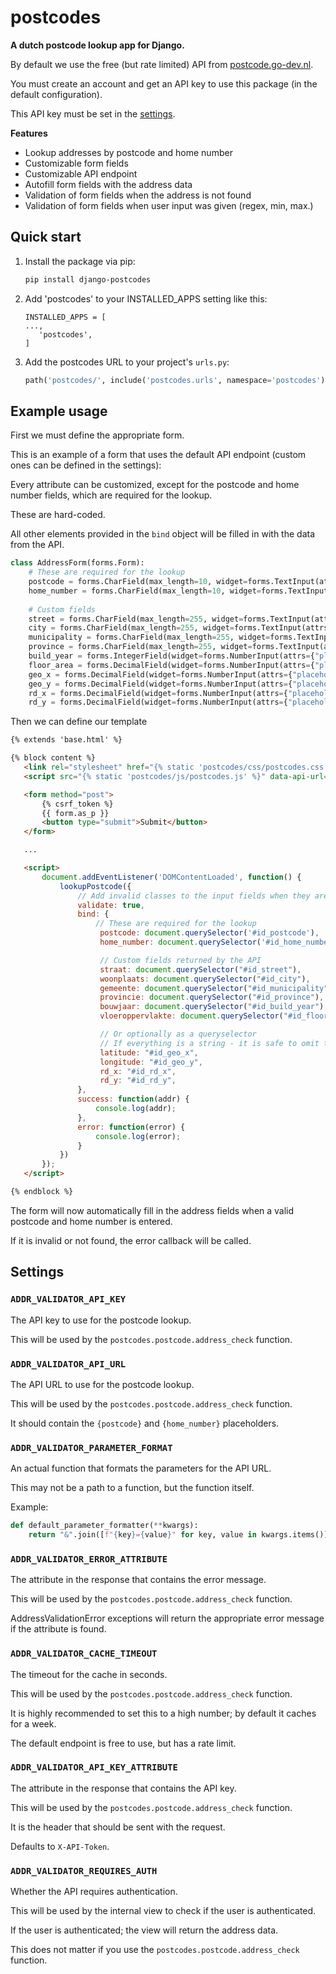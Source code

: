 postcodes
================

**A dutch postcode lookup app for Django.**

By default we use the free (but rate limited) API from [postcode.go-dev.nl](https://postcode.go-dev.nl/).

You must create an account and get an API key to use this package (in the default configuration).

This API key must be set in the [settings](#settings).

**Features**

* Lookup addresses by postcode and home number
* Customizable form fields
* Customizable API endpoint
* Autofill form fields with the address data
* Validation of form fields when the address is not found
* Validation of form fields when user input was given (regex, min, max.)

Quick start
-----------

1. Install the package via pip:

   ```bash
   pip install django-postcodes
   ```

2. Add 'postcodes' to your INSTALLED_APPS setting like this:

   ```
   INSTALLED_APPS = [
   ...,
      'postcodes',
   ]
   ```
3. Add the postcodes URL to your project's `urls.py`:

   ```python
   path('postcodes/', include('postcodes.urls', namespace='postcodes')),
   ```


## Example usage

First we must define the appropriate form.

This is an example of a form that uses the default API endpoint (custom ones can be defined in the settings):

Every attribute can be customized, except for the postcode and home number fields, which are required for the lookup.

These are hard-coded.

All other elements provided in the `bind` object will be filled in with the data from the API.

```python
class AddressForm(forms.Form):
    # These are required for the lookup
    postcode = forms.CharField(max_length=10, widget=forms.TextInput(attrs={"placeholder": "1234 AB", "class": "postcode", "pattern": "^[0-9]{4}(\s+|)[A-Z]{2}$"}))
    home_number = forms.CharField(max_length=10, widget=forms.TextInput(attrs={"placeholder": "123", "class": "home_number"}))
    
    # Custom fields
    street = forms.CharField(max_length=255, widget=forms.TextInput(attrs={"placeholder": "Main street", "class": "street"}))
    city = forms.CharField(max_length=255, widget=forms.TextInput(attrs={"placeholder": "Amsterdam", "class": "city"}))
    municipality = forms.CharField(max_length=255, widget=forms.TextInput(attrs={"placeholder": "Amsterdam", "class": "municipality"}))
    province = forms.CharField(max_length=255, widget=forms.TextInput(attrs={"placeholder": "Noord-Holland", "class": "province"}))
    build_year = forms.IntegerField(widget=forms.NumberInput(attrs={"placeholder": "1990", "class": "build_year", "pattern": "^[0-9]{4}$", "min": "1900", "max": "2022"}))
    floor_area = forms.DecimalField(widget=forms.NumberInput(attrs={"placeholder": "100", "class": "floor_area", "pattern": "^[0-9]{1,3}$"})) # "pattern": "^[0-9]{1,3}$"
    geo_x = forms.DecimalField(widget=forms.NumberInput(attrs={"placeholder": "52.123456", "class": "geo_x"}))
    geo_y = forms.DecimalField(widget=forms.NumberInput(attrs={"placeholder": "4.123456", "class": "geo_y"}))
    rd_x = forms.DecimalField(widget=forms.NumberInput(attrs={"placeholder": "123456", "class": "rd_x"})) # Rijksdriehoek
    rd_y = forms.DecimalField(widget=forms.NumberInput(attrs={"placeholder": "123456", "class": "rd_y"})) # Rijksdriehoek
```

Then we can define our template

```html
{% extends 'base.html' %}

{% block content %}
   <link rel="stylesheet" href="{% static 'postcodes/css/postcodes.css' %}">
   <script src="{% static 'postcodes/js/postcodes.js' %}" data-api-url="{% url "postcodes:api" %}"></script>

   <form method="post">
       {% csrf_token %}
       {{ form.as_p }}
       <button type="submit">Submit</button>
   </form>

   ...

   <script>
       document.addEventListener('DOMContentLoaded', function() {
           lookupPostcode({
               // Add invalid classes to the input fields when they are invalid
               validate: true,
               bind: {
                   // These are required for the lookup
                    postcode: document.querySelector('#id_postcode'),
                    home_number: document.querySelector('#id_home_number'),

                    // Custom fields returned by the API
                    straat: document.querySelector("#id_street"),
                    woonplaats: document.querySelector("#id_city"),
                    gemeente: document.querySelector("#id_municipality"),
                    provincie: document.querySelector("#id_province"),
                    bouwjaar: document.querySelector("#id_build_year"),
                    vloeroppervlakte: document.querySelector("#id_floor_area"),

                    // Or optionally as a queryselector
                    // If everything is a string - it is safe to omit the DOMContentLoaded eventListener
                    latitude: "#id_geo_x",
                    longitude: "#id_geo_y",
                    rd_x: "#id_rd_x",
                    rd_y: "#id_rd_y",
               },
               success: function(addr) {
                   console.log(addr);
               },
               error: function(error) {
                   console.log(error);
               }
           })
       });
   </script>

{% endblock %}
```

The form will now automatically fill in the address fields when a valid postcode and home number is entered.

If it is invalid or not found, the error callback will be called.

## Settings

### `ADDR_VALIDATOR_API_KEY`

The API key to use for the postcode lookup.

This will be used by the `postcodes.postcode.address_check` function.


### `ADDR_VALIDATOR_API_URL`

The API URL to use for the postcode lookup.

This will be used by the `postcodes.postcode.address_check` function.

It should contain the `{postcode}` and `{home_number}` placeholders.


### `ADDR_VALIDATOR_PARAMETER_FORMAT`

An actual function that formats the parameters for the API URL.

This may not be a path to a function, but the function itself.

Example:

```python
def default_parameter_formatter(**kwargs):
    return "&".join([f"{key}={value}" for key, value in kwargs.items()])
```


### `ADDR_VALIDATOR_ERROR_ATTRIBUTE`

The attribute in the response that contains the error message.

This will be used by the `postcodes.postcode.address_check` function.

AddressValidationError exceptions will return the appropriate error message if the attribute is found.


### `ADDR_VALIDATOR_CACHE_TIMEOUT`

The timeout for the cache in seconds.

This will be used by the `postcodes.postcode.address_check` function.

It is highly recommended to set this to a high number; by default it caches for a week.

The default endpoint is free to use, but has a rate limit.


### `ADDR_VALIDATOR_API_KEY_ATTRIBUTE`

The attribute in the response that contains the API key.

This will be used by the `postcodes.postcode.address_check` function.

It is the header that should be sent with the request.

Defaults to `X-API-Token`.


### `ADDR_VALIDATOR_REQUIRES_AUTH`

Whether the API requires authentication.

This will be used by the internal view to check if the user is authenticated.

If the user is authenticated; the view will return the address data.

This does not matter if you use the `postcodes.postcode.address_check` function.
